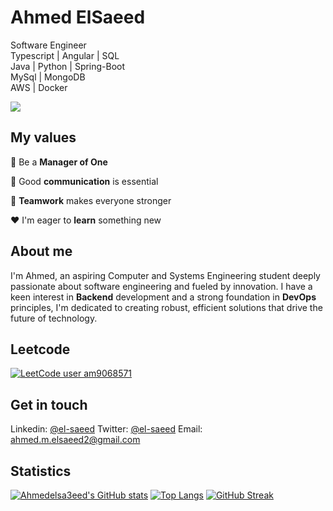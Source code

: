 # Ahmed ElSaeed
Software Engineer <br/>Typescript | Angular | SQL <br/>Java | Python | Spring-Boot<br/>MySql | MongoDB<br/>AWS | Docker<br/>

![](https://komarev.com/ghpvc/?username=Ahmedelsa3eed)




## My values

:eagle: Be a **Manager of One** <br/>

:key:  Good **communication** is essential <br/>

:open_hands:  **Teamwork** makes everyone stronger <br/>

:hearts:  I'm eager to **learn** something new <br/>

## About me


I'm Ahmed, an aspiring Computer and Systems Engineering student deeply passionate about software engineering and fueled by innovation. I have a keen interest in **Backend** development and a strong foundation in **DevOps** principles, I'm dedicated to creating robust, efficient solutions that drive the future of technology.


## Leetcode
[![LeetCode user am9068571](https://img.shields.io/badge/dynamic/json?style=plastic&labelColor=black&color=%23ffa116&label=Solved&query=solved&url=https%3A%2F%2Fleetcode-badge.vercel.app%2Fapi%2Fusers%2Fam9068571&logo=leetcode&logoColor=yellow)](https://leetcode.com/am9068571/)


## Get in touch 
Linkedin: [@el-saeed](https://www.linkedin.com/in/el-saeed/)
Twitter: [@el-saeed](https://twitter.com/ahmed39673136)
Email: ahmed.m.elsaeed2@gmail.com


## Statistics
[![Ahmedelsa3eed's GitHub stats](https://github-readme-stats.vercel.app/api?username=Ahmedelsa3eed&hide=stars&count_private=true&show_icons=true&theme=radical)](https://github.com/Ahmedelsa3eed/github-readme-stats)
[![Top Langs](https://github-readme-stats.vercel.app/api/top-langs/?username=Ahmedelsa3eed&layout=compact&langs_count=7)](https://github.com/anuraghazra/github-readme-stats)
[![GitHub Streak](https://streak-stats.demolab.com/?user=Ahmedelsa3eed)](https://git.io/streak-stats)
